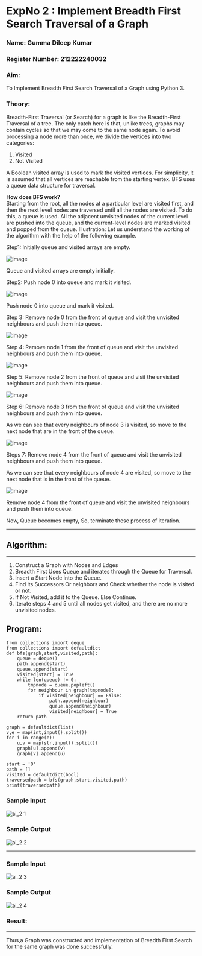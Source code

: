 <h1>ExpNo 2 : Implement Breadth First Search Traversal of a Graph</h1> 
<h3>Name: Gumma Dileep Kumar</h3>
<h3>Register Number: 212222240032</h3>
<H3>Aim:</H3>
<p>To Implement Breadth First Search Traversal of a Graph using Python 3.</p>
<h3>Theory:</h3>
<p>Breadth-First Traversal (or Search) for a graph is like the Breadth-First Traversal of a tree.
The only catch here is that, unlike trees, graphs may contain cycles so that we may come to the same node again. To avoid processing a node more than once, we divide the vertices into two categories:
<ol><li>Visited</li>
<li>Not Visited</li></ol>
</p>
<p>A Boolean visited array is used to mark the visited vertices. For simplicity, it is assumed that all vertices are reachable from the starting vertex. BFS uses a queue data structure for traversal.</p>
<p><strong>How does BFS work?</strong><br>
  Starting from the root, all the nodes at a particular level are visited first, and then the next level nodes are traversed until all the nodes are visited.
To do this, a queue is used. All the adjacent unvisited nodes of the current level are pushed into the queue, and the current-level nodes are marked visited and popped from the queue.
Illustration:
Let us understand the working of the algorithm with the help of the following example.
  
Step1: Initially queue and visited arrays are empty.

</p>

![image](https://github.com/natsaravanan/19AI405FUNDAMENTALSOFARTIFICIALINTELLIGENCE/assets/87870499/8acdebf8-ecc2-4d10-a208-45cce441f059)



Queue and visited arrays are empty initially.

Step2: Push node 0 into queue and mark it visited.


![image](https://github.com/natsaravanan/19AI405FUNDAMENTALSOFARTIFICIALINTELLIGENCE/assets/87870499/0e9ce012-8e1f-43d7-b7b9-c0fb19fe0c3f)



Push node 0 into queue and mark it visited.

Step 3: Remove node 0 from the front of queue and visit the unvisited neighbours and push them into queue.


![image](https://github.com/natsaravanan/19AI405FUNDAMENTALSOFARTIFICIALINTELLIGENCE/assets/87870499/67d8fa3b-ce9e-46c2-9dd7-089e204e667a)


Step 4: Remove node 1 from the front of queue and visit the unvisited neighbours and push them into queue.


![image](https://github.com/natsaravanan/19AI405FUNDAMENTALSOFARTIFICIALINTELLIGENCE/assets/87870499/b0cf0fde-8a86-41cb-a054-36875ac24ab0)


Step 5: Remove node 2 from the front of queue and visit the unvisited neighbours and push them into queue.


![image](https://github.com/natsaravanan/19AI405FUNDAMENTALSOFARTIFICIALINTELLIGENCE/assets/87870499/8968a163-6b3a-4f7e-8ad4-bbf24f326b9b)


Step 6: Remove node 3 from the front of queue and visit the unvisited neighbours and push them into queue. 

As we can see that every neighbours of node 3 is visited, so move to the next node that are in the front of the queue.


![image](https://github.com/natsaravanan/19AI405FUNDAMENTALSOFARTIFICIALINTELLIGENCE/assets/87870499/7a1c1b16-ea69-497f-a099-8440200f6dc0)


Steps 7: Remove node 4 from the front of queue and visit the unvisited neighbours and push them into queue. 

As we can see that every neighbours of node 4 are visited, so move to the next node that is in the front of the queue.


![image](https://github.com/natsaravanan/19AI405FUNDAMENTALSOFARTIFICIALINTELLIGENCE/assets/87870499/8e16ffa3-c3d6-4774-822b-6eb84adedad9)


Remove node 4 from the front of queue and visit the unvisited neighbours and push them into queue.

Now, Queue becomes empty, So, terminate these process of iteration.



<hr>
<h2>Algorithm:</h2>
<hr>
<ol>
  <li>Construct a Graph with Nodes and Edges</li>
 <li>Breadth First Uses Queue and iterates through the Queue for Traversal.</li>
  <li>Insert a Start Node into the Queue.</li>
<li>Find its Successors Or neighbors and Check whether the node is visited or not.</li>
<li>If Not Visited, add it to the Queue. Else Continue.</li>
<li>Iterate steps 4 and 5 until all nodes get visited, and there are no more unvisited nodes.</li>

</ol>

## Program:
```
from collections import deque
from collections import defaultdict
def bfs(graph,start,visited,path):
    queue = deque()
    path.append(start)
    queue.append(start)
    visited[start] = True
    while len(queue) != 0:
        tmpnode = queue.popleft()
        for neighbour in graph[tmpnode]:
            if visited[neighbour] == False:
                path.append(neighbour)
                queue.append(neighbour)
                visited[neighbour] = True
    return path

graph = defaultdict(list)
v,e = map(int,input().split())
for i in range(e):
    u,v = map(str,input().split())
    graph[u].append(v)
    graph[v].append(u)

start = '0'
path = []
visited = defaultdict(bool)
traversedpath = bfs(graph,start,visited,path)
print(traversedpath)
```


<h3>Sample Input</h3>

![ai_2 1](https://github.com/gummadileepkumar/19AI405FUNDAMENTALSOFARTIFICIALINTELLIGENCE/assets/118707761/0a219641-9d0c-46fe-a1ba-7d0c0ac0e8f2)



<h3>Sample Output</h3>

![ai_2 2](https://github.com/gummadileepkumar/19AI405FUNDAMENTALSOFARTIFICIALINTELLIGENCE/assets/118707761/9838fef3-2d0f-4e2c-9975-07e2f1a68f88)



<hr>
<h3>Sample Input</h3>

![ai_2 3](https://github.com/gummadileepkumar/19AI405FUNDAMENTALSOFARTIFICIALINTELLIGENCE/assets/118707761/725f8290-851d-4de3-927e-c4527b478d22)




<h3>Sample Output</h3>

![ai_2 4](https://github.com/gummadileepkumar/19AI405FUNDAMENTALSOFARTIFICIALINTELLIGENCE/assets/118707761/6fda1c2b-7b83-4397-9d73-06a5f7453710)



<h3>Result:</h3>
<hr>
<p>Thus,a Graph was constructed and implementation of Breadth First Search for the same graph was done successfully.</p>
